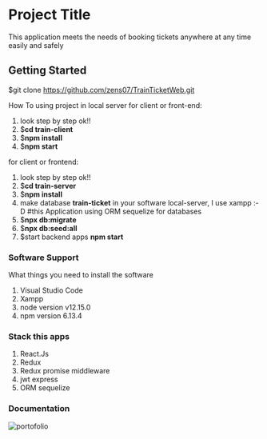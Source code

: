 # Project Title
This application meets the needs of booking tickets anywhere at any time easily and safely

## Getting Started

$git clone https://github.com/zens07/TrainTicketWeb.git

How To using project in local server
for client or front-end:
1. look step by step ok!!
2. $**cd train-client**
3. $**npm install**
4. $**npm start**

for client or frontend:
1. look step by step ok!!
2. $**cd train-server**
3. $**npm install**
4. make database **train-ticket** in your software local-server, I use xampp :-D
#this Application using ORM sequelize for databases
5. $**npx db:migrate** 
6. $**npx db:seed:all**
7. $start backend apps **npm start**

### Software Support
What things you need to install the software 
1. Visual Studio Code
2. Xampp
3. node version v12.15.0
4. npm version 6.13.4

### Stack this apps
1. React.Js
2. Redux
3. Redux promise middleware
4. jwt express
5. ORM sequelize

### Documentation

![portofolio](https://user-images.githubusercontent.com/61269629/77254660-0b13df00-6c95-11ea-926e-2560e08d8541.png)


